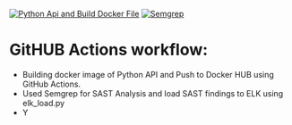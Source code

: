 [![Python Api and Build Docker File](https://github.com/gahlaut99/githubaction/actions/workflows/ci.yml/badge.svg)](https://github.com/gahlaut99/githubaction/actions/workflows/ci.yml)
[![Semgrep](https://github.com/gahlaut99/githubaction/actions/workflows/semgrep.yml/badge.svg)](https://github.com/gahlaut99/githubaction/actions/workflows/semgrep.yml)
# GitHUB Actions workflow: 
- Building docker image of Python API and Push to Docker HUB using GitHub Actions.  
- Used Semgrep for SAST Analysis and load SAST findings to ELK using elk_load.py
- Y
